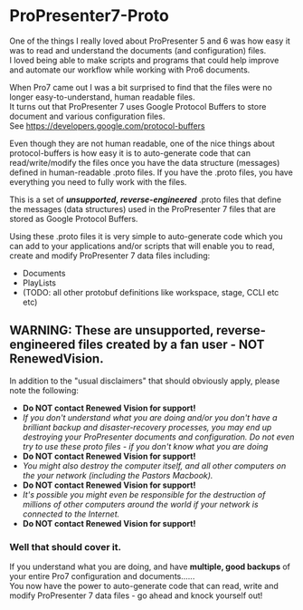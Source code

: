 # ProPresenter7-Proto

One of the things I really loved about ProPresenter 5 and 6 was how easy it was to read and understand the documents (and configuration) files.  
I loved being able to make scripts and programs that could help improve and automate our workflow while working with Pro6 documents.

When Pro7 came out I was a bit surprised to find that the files were no longer easy-to-understand, human readable files.  
It turns out that ProPresenter 7 uses Google Protocol Buffers to store document and various configuration files.  
See https://developers.google.com/protocol-buffers

Even though they are not human readable, one of the nice things about protocol-buffers is how easy it is to auto-generate code that can read/write/modify the files once you have the data structure (messages) defined in human-readable .proto files.  If you have the .proto files, you have everything you need to fully work with the files.

This is a set of ***unsupported, reverse-engineered*** .proto files that define the messages (data structures) used in the ProPresenter 7 files that are stored as Google Protocol Buffers.

Using these .proto files it is very simple to auto-generate code which you can add to your applications and/or scripts that will enable you to read, create and modify ProPresenter 7 data files including:
  * Documents
  * PlayLists
  * (TODO: all other protobuf definitions like workspace, stage, CCLI etc etc)
  
## WARNING: These are unsupported, reverse-engineered files created by a fan user - NOT RenewedVision.  
In addition to the "usual disclaimers" that should obviously apply, please note the following:
* __Do NOT contact Renewed Vision for support!__
* _If you don't understand what you are doing and/or you don't have a brilliant backup and disaster-recovery processes, you may end up destroying your ProPresenter documents and configuration. Do not even try to use these proto files - if you don't know what you are doing_
* __Do NOT contact Renewed Vision for support!__
* _You might also destroy the computer itself, and all other computers on the your network (including the Pastors Macbook)._
* __Do NOT contact Renewed Vision for support!__
* _It's possible you might even be responsible for the destruction of millions of other computers around the world if your network is connected to the Internet._  
* __Do NOT contact Renewed Vision for support!__
  
  
### Well that should cover it.  
If you understand what you are doing, and have __multiple, good backups__ of your entire Pro7 configuration and documents......  
You now have the power to auto-generate code that can read, write and modify ProPresenter 7 data files - go ahead and knock yourself out!

